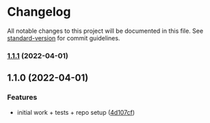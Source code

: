 # Changelog

All notable changes to this project will be documented in this file. See [standard-version](https://github.com/conventional-changelog/standard-version) for commit guidelines.

### [1.1.1](https://github.com/ProductPlan/jest-quarantine/compare/v1.1.0...v1.1.1) (2022-04-01)

## 1.1.0 (2022-04-01)

### Features

- initial work + tests + repo setup ([4d107cf](https://github.com/ProductPlan/jest-quarantine/commit/4d107cf4488ac2e4e7b929d263e687ca1986e290))
